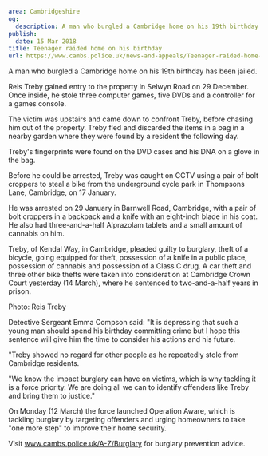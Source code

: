 ```yaml
area: Cambridgeshire
og:
  description: A man who burgled a Cambridge home on his 19th birthday has been jailed.
publish:
  date: 15 Mar 2018
title: Teenager raided home on his birthday
url: https://www.cambs.police.uk/news-and-appeals/Teenager-raided-home-birthday
```

A man who burgled a Cambridge home on his 19th birthday has been jailed.

Reis Treby gained entry to the property in Selwyn Road on 29 December. Once inside, he stole three computer games, five DVDs and a controller for a games console.

The victim was upstairs and came down to confront Treby, before chasing him out of the property. Treby fled and discarded the items in a bag in a nearby garden where they were found by a resident the following day.

Treby's fingerprints were found on the DVD cases and his DNA on a glove in the bag.

Before he could be arrested, Treby was caught on CCTV using a pair of bolt croppers to steal a bike from the underground cycle park in Thompsons Lane, Cambridge, on 17 January.

He was arrested on 29 January in Barnwell Road, Cambridge, with a pair of bolt croppers in a backpack and a knife with an eight-inch blade in his coat. He also had three-and-a-half Alprazolam tablets and a small amount of cannabis on him.

Treby, of Kendal Way, in Cambridge, pleaded guilty to burglary, theft of a bicycle, going equipped for theft, possession of a knife in a public place, possession of cannabis and possession of a Class C drug. A car theft and three other bike thefts were taken into consideration at Cambridge Crown Court yesterday (14 March), where he sentenced to two-and-a-half years in prison.

Photo: Reis Treby

Detective Sergeant Emma Compson said: "It is depressing that such a young man should spend his birthday committing crime but I hope this sentence will give him the time to consider his actions and his future.

"Treby showed no regard for other people as he repeatedly stole from Cambridge residents.

"We know the impact burglary can have on victims, which is why tackling it is a force priority. We are doing all we can to identify offenders like Treby and bring them to justice."

On Monday (12 March) the force launched Operation Aware, which is tackling burglary by targeting offenders and urging homeowners to take "one more step" to improve their home security.

Visit www.cambs.police.uk/A-Z/Burglary for burglary prevention advice.

